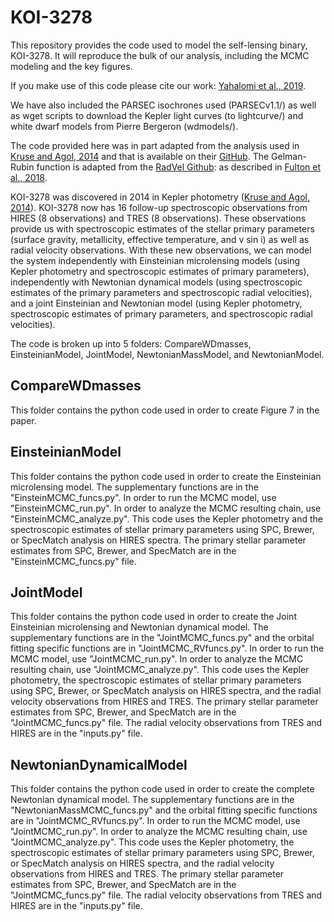 # KOI-3278

This repository provides the code used to model the self-lensing binary, KOI-3278. It will reproduce the bulk of our analysis, including the MCMC modeling and the key figures.

If you make use of this code please cite our work: [Yahalomi et al., 2019](https://arxiv.org/abs/1904.11063).

We have also included the PARSEC isochrones used (PARSECv1.1/) as well as wget scripts to download the Kepler light curves (to lightcurve/) and white dwarf models from Pierre Bergeron (wdmodels/).

The code provided here was in part adapted from the analysis used in [Kruse and Agol, 2014](https://science.sciencemag.org/content/344/6181/275) and that is available on their [GitHub](https://github.com/ethankruse/koi3278). The Gelman-Rubin function is adapted from the [RadVel Github](https://github.com/California-Planet-Search/radvel): as described in [Fulton et al., 2018](http://adsabs.harvard.edu/abs/2018PASP..130d4504F).

KOI-3278 was discovered in 2014 in Kepler photometry ([Kruse and Agol, 2014](https://science.sciencemag.org/content/344/6181/275)). KOI-3278 now has 16 follow-up spectroscopic observations from HIRES (8 observations) and TRES (8 observations). These observations provide us with spectroscopic estimates of the stellar primary parameters (surface gravity, metallicity, effective temperature, and v sin i) as well as radial velocity observations. With these new observations, we can model the system independently with Einsteinian microlensing models (using Kepler photometry and spectroscopic estimates of primary parameters), independently with Newtonian dynamical models (using spectroscopic estimates of the primary parameters and spectroscopic radial velocities), and a joint Einsteinian and Newtonian model (using Kepler photometry, spectroscopic estimates of primary parameters, and spectroscopic radial velocities).


The code is broken up into 5 folders: CompareWDmasses, EinsteinianModel, JointModel, NewtonianMassModel, and NewtonianModel.



## CompareWDmasses

This folder contains the python code used in order to create Figure 7 in the paper.


## EinsteinianModel

This folder contains the python code used in order to create the Einsteinian microlensing model. The supplementary functions are in the "EinsteinMCMC_funcs.py". In order to run the MCMC model, use "EinsteinMCMC_run.py". In order to analyze the MCMC resulting chain, use "EinsteinMCMC_analyze.py". This code uses the Kepler photometry and the spectroscopic estimates of stellar primary parameters using SPC, Brewer, or SpecMatch analysis on HIRES spectra. The primary stellar parameter estimates from SPC, Brewer, and SpecMatch are in the "EinsteinMCMC_funcs.py" file.


## JointModel

This folder contains the python code used in order to create the Joint Einsteinian microlensing and Newtonian dynamical model.  The supplementary functions are in the "JointMCMC_funcs.py" and the orbital fitting specific functions are in "JointMCMC_RVfuncs.py". In order to run the MCMC model, use "JointMCMC_run.py". In order to analyze the MCMC resulting chain, use "JointMCMC_analyze.py". This code uses the Kepler photometry, the spectroscopic estimates of stellar primary parameters using SPC, Brewer, or SpecMatch analysis on HIRES spectra, and the radial velocity observations from HIRES and TRES. The primary stellar parameter estimates from SPC, Brewer, and SpecMatch are in the "JointMCMC_funcs.py" file. The radial velocity observations from TRES and HIRES are in the "inputs.py" file.

## NewtonianDynamicalModel

This folder contains the python code used in order to create the complete Newtonian dynamical model. The supplementary functions are in the "NewtonianMassMCMC_funcs.py" and the orbital fitting specific functions are in "JointMCMC_RVfuncs.py". In order to run the MCMC model, use "JointMCMC_run.py". In order to analyze the MCMC resulting chain, use "JointMCMC_analyze.py". This code uses the Kepler photometry, the spectroscopic estimates of stellar primary parameters using SPC, Brewer, or SpecMatch analysis on HIRES spectra, and the radial velocity observations from HIRES and TRES. The primary stellar parameter estimates from SPC, Brewer, and SpecMatch are in the "JointMCMC_funcs.py" file. The radial velocity observations from TRES and HIRES are in the "inputs.py" file.
